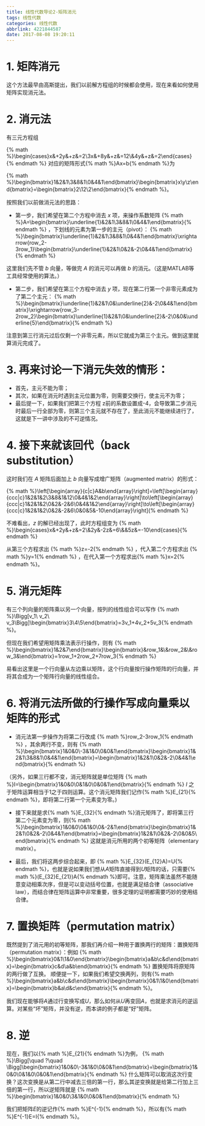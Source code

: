 ```yaml
---
title: 线性代数导论2-矩阵消元
tags: 线性代数
categories: 线性代数
abbrlink: 4221844587
date: 2017-08-08 19:20:11
---
```


<!-- toc -->
<!-- more -->

# 1. 矩阵消元

这个方法最早由高斯提出，我们以前解方程组的时候都会使用，现在来看如何使用矩阵实现消元法。

# 2. 消元法

有三元方程组

{% math %}\begin{cases}x&+2y&+z&=2\\3x&+8y&+z&=12\\&4y&+z&=2\end{cases}{% endmath %}
对应的矩阵形式{% math %}Ax=b{% endmath %}为

{% math %}\begin{bmatrix}1&2&1\\3&8&1\\0&4&1\end{bmatrix}\begin{bmatrix}x\\y\\z\end{bmatrix}=\begin{bmatrix}2\\12\\2\end{bmatrix}{% endmath %}。

按照我们以前做消元法的思路：

* 第一步，我们希望在第二个方程中消去 $x$ 项，来操作系数矩阵
{% math %}A=\begin{bmatrix}\underline{1}&2&1\\3&8&1\\0&4&1\end{bmatrix}{% endmath %}
，下划线的元素为第一步的主元（pivot）：
{% math %}\begin{bmatrix}\underline{1}&2&1\\3&8&1\\0&4&1\end{bmatrix}\xrightarrow{row_2-3row_1}\begin{bmatrix}\underline{1}&2&1\\0&2&-2\\0&4&1\end{bmatrix}{% endmath %}

这里我们先不管 $b$ 向量，等做完 $A$ 的消元可以再做 $b$ 的消元。（这是MATLAB等工具经常使用的算法。）

* 第二步，我们希望在第三个方程中消去 $y$ 项，现在第二行第一个非零元素成为了第二个主元：
{% math %}\begin{bmatrix}\underline{1}&2&1\\0&\underline{2}&-2\\0&4&1\end{bmatrix}\xrightarrow{row_3-2row_2}\begin{bmatrix}\underline{1}&2&1\\0&\underline{2}&-2\\0&0&\underline{5}\end{bmatrix}{% endmath %}
    
注意到第三行消元过后仅剩一个非零元素，所以它就成为第三个主元。做到这里就算消元完成了。

# 3. 再来讨论一下消元失效的情形：
- 首先，主元不能为零；
- 其次，如果在消元时遇到主元位置为零，则需要交换行，使主元不为零；
- 最后提一下，如果我们把第三个方程 z前的系数设置成-4，会导致第二步消元时最后一行全部为零，则第三个主元就不存在了，至此消元不能继续进行了，这就是下一讲中涉及的不可逆情况。

# 4. 接下来就该回代（back substitution）

这时我们在 $A$ 矩阵后面加上 $b$ 向量写成增广矩阵（augmented matrix）的形式：

{% math %}\left[\begin{array}{c|c}A&b\end{array}\right]=\left[\begin{array}{ccc|c}1&2&1&2\\3&8&1&12\\0&4&1&2\end{array}\right]\to\left[\begin{array}{ccc|c}1&2&1&2\\0&2&-2&6\\0&4&1&2\end{array}\right]\to\left[\begin{array}{ccc|c}1&2&1&2\\0&2&-2&6\\0&0&5&-10\end{array}\right]{% endmath %}

不难看出，$z$ 的解已经出现了，此时方程组变为
{% math %}\begin{cases}x&+2y&+z&=2\\&2y&-2z&=6\\&&5z&=-10\end{cases}{% endmath %}
    
从第三个方程求出 {% math %}z=-2{% endmath %} ，代入第二个方程求出 {% math %}y=1{% endmath %} ，在代入第一个方程求出{% math %}x=2{% endmath %}。

# 5. 消元矩阵

有三个列向量的矩阵乘以另一个向量，按列的线性组合可以写作
{% math %}\Bigg[v_1\ v_2\ v_3\Bigg]\begin{bmatrix}3\\4\\5\end{bmatrix}=3v_1+4v_2+5v_3{% endmath %}。

但现在我们希望用矩阵乘法表示行操作，则有
{% math %}\begin{bmatrix}1&2&7\end{bmatrix}\begin{bmatrix}&row_1&\\&row_2&\\&row_3&\end{bmatrix}=1row_1+2row_2+7row_3{% endmath %}

易看出这里是一个行向量从左边乘以矩阵，这个行向量按行操作矩阵的行向量，并将其合成为一个矩阵行向量的线性组合。

# 6. 将消元法所做的行操作写成向量乘以矩阵的形式

* 消元法第一步操作为将第二行改成 {% math %}row_2-3row_1{% endmath %} ，其余两行不变，则有
{% math %}\begin{bmatrix}1&0&0\\-3&1&0\\0&0&1\end{bmatrix}\begin{bmatrix}1&2&1\\3&8&1\\0&4&1\end{bmatrix}=\begin{bmatrix}1&2&1\\0&2&-2\\0&4&1\end{bmatrix}{% endmath %}

（另外，如果三行都不变，消元矩阵就是单位矩阵
{% math %}I=\begin{bmatrix}1&0&0\\0&1&0\\0&0&1\end{bmatrix}{% endmath %}
$I$ 之于矩阵运算相当于1之于四则运算。这个消元矩阵我们记作{% math %}E_{21}{% endmath %}，即将第二行第一个元素变为零。)

* 接下来就是求{% math %}E_{32}{% endmath %}消元矩阵了，即将第三行第二个元素变为零，则{% math %}\begin{bmatrix}1&0&0\\0&1&0\\0&-2&1\end{bmatrix}\begin{bmatrix}1&2&1\\0&2&-2\\0&4&1\end{bmatrix}=\begin{bmatrix}1&2&1\\0&2&-2\\0&0&5\end{bmatrix}{% endmath %}
这就是消元所用的两个初等矩阵（elementary matrix）。

* 最后，我们将这两步综合起来，即 {% math %}E_{32}(E_{12}A)=U{% endmath %}，也就是说如果我们想从$A$矩阵直接得到$U$矩阵的话，只需要{% math %}(E_{32}E_{21})A{% endmath %}即可。注意，矩阵乘法虽然不能随意变动相乘次序，但是可以变动括号位置，也就是满足结合律（associative law），而结合律在矩阵运算中非常重要，很多定理的证明都需要巧妙的使用结合律。

# 7. 置换矩阵（permutation matrix）

既然提到了消元用的初等矩阵，那我们再介绍一种用于置换两行的矩阵：置换矩阵（permutation matrix）：例如
{% math %}\begin{bmatrix}0&1\\1&0\end{bmatrix}\begin{bmatrix}a&b\\c&d\end{bmatrix}=\begin{bmatrix}c&d\\a&b\end{bmatrix}{% endmath %}
置换矩阵将原矩阵的两行做了互换。
顺便提一下，如果我们希望交换两列，则有{% math %}\begin{bmatrix}a&b\\c&d\end{bmatrix}\begin{bmatrix}0&1\\1&0\end{bmatrix}=\begin{bmatrix}b&a\\d&c\end{bmatrix}{% endmath %}。

我们现在能够将$A$通过行变换写成$U$，那么如何从$U$再变回$A$，也就是求消元的逆运算。对某些“坏”矩阵，并没有逆，而本讲的例子都是“好”矩阵。

# 8. 逆

现在，我们以{% math %}E_{21}{% endmath %}为例，
{% math %}\Bigg[\quad ?\quad \Bigg]\begin{bmatrix}1&0&0\\-3&1&0\\0&0&1\end{bmatrix}=\begin{bmatrix}1&0&0\\0&1&0\\0&0&1\end{bmatrix}{% endmath %}
什么矩阵可以取消这次行变换？这次变换是从第二行中减去三倍的第一行，那么其逆变换就是给第二行加上三倍的第一行，所以逆矩阵就是
{% math %}\begin{bmatrix}1&0&0\\3&1&0\\0&0&1\end{bmatrix}{% endmath %}

我们把矩阵$E$的逆记作{% math %}E^{-1}{% endmath %}，所以有{% math %}E^{-1}E=I{% endmath %}。
